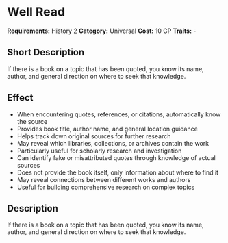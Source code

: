 # Well Read

**Requirements:** History 2
**Category:** Universal
**Cost:** 10 CP
**Traits:** -


## Short Description
If there is a book on a topic that has been quoted, you know its name, author, and general direction on where to seek that knowledge.

## Effect
- When encountering quotes, references, or citations, automatically know the source
- Provides book title, author name, and general location guidance
- Helps track down original sources for further research
- May reveal which libraries, collections, or archives contain the work
- Particularly useful for scholarly research and investigation
- Can identify fake or misattributed quotes through knowledge of actual sources
- Does not provide the book itself, only information about where to find it
- May reveal connections between different works and authors
- Useful for building comprehensive research on complex topics

## Description
If there is a book on a topic that has been quoted, you know its name, author, and general direction on where to seek that knowledge.